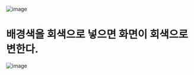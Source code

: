 
![image](https://github.com/understanding963852/app-clone1/assets/60366769/f2f1dc06-1e08-4a69-8252-9779e517d598)


# 배경색을 회색으로 넣으면 화면이 회색으로 변한다.
![image](https://github.com/understanding963852/app-clone1/assets/60366769/497eea40-2c44-4434-abce-e4c0dd02b1b2)


